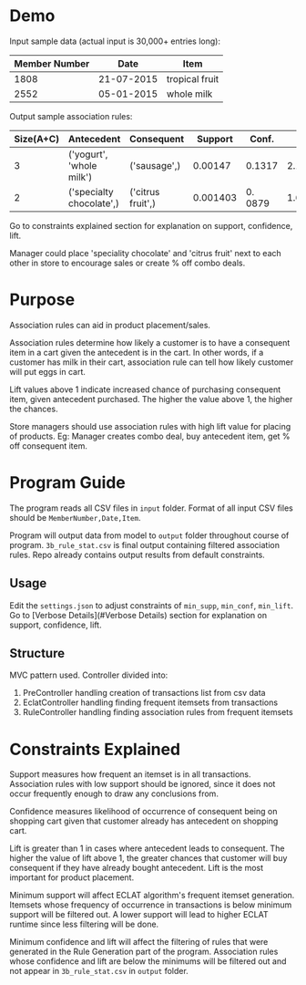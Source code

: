 # Demo
Input sample data (actual input is 30,000+ entries long):

| Member Number|    Date   |      Item      |
|--------------|-----------|----------------|
| 1808         | 21-07-2015| tropical fruit |
| 2552         | 05-01-2015| whole milk     |

Output sample association rules:


| Size(A+C) | Antecedent | Consequent | Support | Conf. | Lift |
|---------- |------------|------------|---------|-------|------|
|      3    | ('yogurt', 'whole milk') | ('sausage',) | 0.00147 | 0.1317 |2.1829 |
|      2    | ('specialty chocolate',) | ('citrus fruit',) | 0.001403 | 0. 0879 | 1.6538 |

Go to constraints explained section for explanation on support, confidence, lift.

Manager could place 'speciality chocolate' and 'citrus fruit' next to each 
other in store to encourage sales or create % off combo deals.

# Purpose
Association rules can aid in product placement/sales.

Association rules determine how likely a customer is to have a consequent
item in a cart given the antecedent is in the cart. In other words, if a
customer has milk in their cart, association rule can tell how likely
customer will put eggs in cart.

Lift values above 1 indicate increased chance of purchasing consequent item,
given antecedent purchased. The higher the value above 1, the higher the
chances.

Store managers should use association rules with high lift value for
placing of products. Eg: Manager creates combo deal, buy antecedent item,
get % off consequent item.


# Program Guide
The program reads all CSV files in `input` folder. 
Format of all input CSV files should be `MemberNumber,Date,Item`.

Program will output data from model to `output` folder throughout course of
program. `3b_rule_stat.csv` is final output containing filtered association
rules. Repo already contains output results from default constraints.

## Usage
Edit the `settings.json` to adjust constraints of `min_supp`, `min_conf`, 
`min_lift`. Go to [Verbose Details](#Verbose Details) section for 
explanation on support, confidence, lift.

## Structure
MVC pattern used.
Controller divided into:
1) PreController handling creation of transactions list from csv data
2) EclatController handling finding frequent itemsets from transactions
3) RuleController handling finding association rules from frequent itemsets

# Constraints Explained
Support measures how frequent an itemset is in all transactions.
Association rules with low support should be ignored, since
it does not occur frequently enough to draw any conclusions from.

Confidence measures likelihood of occurrence of consequent being on shopping
cart given that customer already has antecedent on shopping cart.

Lift is greater than 1 in cases where antecedent leads to consequent.
The higher the value of lift above 1, the greater chances that customer
will buy consequent if they have already bought antecedent.
Lift is the most important for product placement.

Minimum support will affect ECLAT algorithm's frequent itemset generation.
Itemsets whose frequency of occurrence in transactions is below minimum support
will be filtered out. A lower support will lead to higher ECLAT runtime
since less filtering will be done.

Minimum confidence and lift will affect the filtering of rules that were
generated in the Rule Generation part of the program. Association rules
whose confidence and lift are below the minimums will be filtered out and
not appear in `3b_rule_stat.csv` in `output` folder.